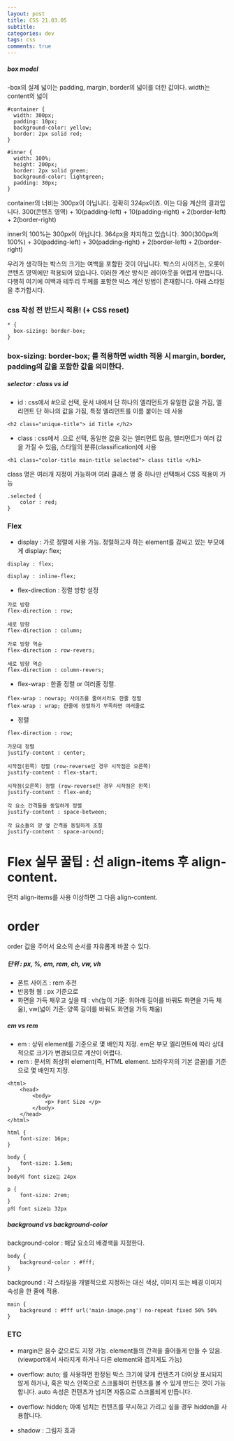 ```yaml
---  
layout: post  
title: CSS 21.03.05 
subtitle: 
categories: dev
tags: css
comments: true  
--- 
```


##### box model

-box의 실제 넓이는 padding, margin, border의 넓이를 더한 값이다. width는 content의 넓이

```
#container {
  width: 300px;
  padding: 10px;
  background-color: yellow;
  border: 2px solid red;
}

#inner {
  width: 100%;
  height: 200px;
  border: 2px solid green;
  background-color: lightgreen;
  padding: 30px;
}
```

container의 너비는 300px이 아닙니다. 정확히 324px이죠. 이는 다음 계산의 결과입니다.
  300(콘텐츠 영역) + 10(padding-left) + 10(padding-right) + 2(border-left) + 2(border-right)

inner의 100%는 300px이 아닙니다. 364px을 차지하고 있습니다. 
300(300px의 100%) + 30(padding-left) + 30(padding-right) + 2(border-left) + 2(border-right)

우리가 생각하는 박스의 크기는 여백을 포함한 것이 아닙니다. 박스의 사이즈는, 오롯이 콘텐츠 영역에만 적용되어 있습니다. 이러한 계산 방식은 레이아웃을 어렵게 만듭니다. 다행히 여기에 여백과 테두리 두께를 포함한 박스 계산 방법이 존재합니다. 아래 스타일을 추가합시다.

### css 작성 전 반드시 적용! (+ CSS reset)

```
* {
  box-sizing: border-box;
}
```
### box-sizing: border-box; 를 적용하면 width 적용 시 margin, border, padding의 값을 포함한 값을 의미한다.

##### selector : class vs id

- id : css에서 #으로 선택, 문서 내에서 단 하나의 엘리먼트가 유일한 값을 가짐, 엘리먼트 단 하나의 값을 가짐, 특정 엘리먼트를 이름 붙이는 데 사용

```
<h2 class="unique-title"> id Title </h2>
```

- class : css에서 .으로 선택, 동일한 값을 갖는 엘리먼트 많음, 엘리먼트가 여러 값을 가질 수 있음, 스타일의 분류(classification)에 사용

```
<h1 class="color-title main-title selected"> class title </h1>
```

class 명은 여러개 지정이 가능하며 여러 클래스 명 중 하나만 선택해서 CSS 적용이 가능

```
.selected {
    color : red;
}
```

### Flex

- display : 가로 정렬에 사용 가능. 정렬하고자 하는 element를 감싸고 있는 부모에게 display: flex;

```
display : flex;

display : inline-flex;
```
- flex-direction : 정렬 방향 설정

```
가로 방향
flex-direction : row;

세로 방향
flex-direction : column;

가로 방향 역순
flex-direction : row-revers;

세로 방향 역순
flex-direction : column-revers;
```

- flex-wrap : 한줄 정렬 or 여러줄 정렬.

```
flex-wrap : nowrap; 사이즈를 줄여서라도 한줄 정렬
flex-wrap : wrap; 한줄에 정렬하기 부족하면 여러줄로
```

 - 정렬

```
flex-direction : row;

가운데 정렬
justify-content : center;

시작점(왼쪽) 정렬 (row-reverse인 경우 시작점은 오른쪽)
justify-content : flex-start;

시작점(오른쪽) 정렬 (row-reverse인 경우 시작점은 왼쪽)
justify-content : flex-end;

각 요소 간격들을 동일하게 정렬
justify-content : space-between;

각 요소들의 양 옆 간격을 동일하게 조절
justify-content : space-around;
```

# Flex 실무 꿀팁 : 선 align-items 후 align-content.
먼저 align-items를 사용 이상하면 그 다음 align-content.

# order
order 값을 주어서 요소의 순서를 자유롭게 바꿀 수 있다.



##### 단위 : px, %, em, rem, ch, vw, vh

- 폰트 사이즈 : rem 추천
- 반응형 웹 : px 기준으로
- 화면을 가득 채우고 싶을 때 : vh(높이 기준: 위아래 길이를 바꿔도 화면을 가득 채움), vw(넓이 기준: 양쪽 길이를 바꿔도 화면을 가득 채움)

##### em vs rem

- em : 상위 element를 기준으로 몇 배인지 지정. em은 부모 엘리먼트에 따라 상대적으로 크기가 변경되므로 계산이 어렵다.
- rem : 문서의 최상위 element(즉, HTML element. 브라우저의 기본 글꼴)를 기준으로 몇 배인지 지정. 


```
<html>
	<head>
		<body>
			<p> Font Size </p>
		</body>
	</head>
</html>
```

```
html {
	font-size: 16px;
}

body {
	font-size: 1.5em;
}
body의 font size는 24px

p {
	font-size: 2rem;
}
p의 font size는 32px
```	
	
##### background vs background-color

background-color : 해당 요소의 배경색을 지정한다.

```
body {
	background-color : #fff;
}
```

background : 각 스타일을 개별적으로 지정하는 대신 색상, 이미지 또는 배경 이미지 속성을 한 줄에 적용.

```
main {
	background : #fff url('main-image.png') no-repeat fixed 50% 50%
}
```

### ETC

- margin은 음수 값으로도 지정 가능. element들의 간격을 줄어들게 만들 수 있음. (viewport에서 사라지게 하거나 다른 element와 겹치게도 가능)

- overflow: auto; 를 사용하면 한정된 박스 크기에 맞게 컨텐츠가 더이상 표시되지 않게 하거나, 혹은 박스 안쪽으로 스크롤하여 컨텐츠를 볼 수 있게 만드는 것이 가능합니다. auto 속성은 컨텐츠가 넘치면 자동으로 스크롤되게 만듭니다. 

- overflow: hidden; 아예 넘치는 컨텐츠를 무시하고 가리고 싶을 경우 hidden을 사용합니다. 

- shadow : 그림자 효과
